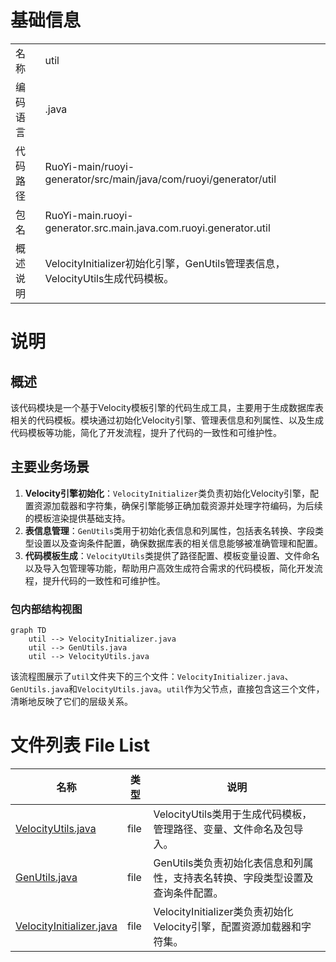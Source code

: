 # 基础信息

|      |      |
|------|------|
| 名称 | util |
| 编码语言 | .java |
| 代码路径 | RuoYi-main/ruoyi-generator/src/main/java/com/ruoyi/generator/util |
| 包名 | RuoYi-main.ruoyi-generator.src.main.java.com.ruoyi.generator.util |
| 概述说明 | VelocityInitializer初始化引擎，GenUtils管理表信息，VelocityUtils生成代码模板。 |

# 说明

## 概述
该代码模块是一个基于Velocity模板引擎的代码生成工具，主要用于生成数据库表相关的代码模板。模块通过初始化Velocity引擎、管理表信息和列属性、以及生成代码模板等功能，简化了开发流程，提升了代码的一致性和可维护性。

## 主要业务场景
1. **Velocity引擎初始化**：`VelocityInitializer`类负责初始化Velocity引擎，配置资源加载器和字符集，确保引擎能够正确加载资源并处理字符编码，为后续的模板渲染提供基础支持。
2. **表信息管理**：`GenUtils`类用于初始化表信息和列属性，包括表名转换、字段类型设置以及查询条件配置，确保数据库表的相关信息能够被准确管理和配置。
3. **代码模板生成**：`VelocityUtils`类提供了路径配置、模板变量设置、文件命名以及导入包管理等功能，帮助用户高效生成符合需求的代码模板，简化开发流程，提升代码的一致性和可维护性。


### 包内部结构视图

```mermaid
graph TD
    util --> VelocityInitializer.java
    util --> GenUtils.java
    util --> VelocityUtils.java
```

该流程图展示了`util`文件夹下的三个文件：`VelocityInitializer.java`、`GenUtils.java`和`VelocityUtils.java`。`util`作为父节点，直接包含这三个文件，清晰地反映了它们的层级关系。

# 文件列表 File List

| 名称   | 类型  | 说明 |
|-------|------|-------------|
| [VelocityUtils.java](VelocityUtils.md) | file | VelocityUtils类用于生成代码模板，管理路径、变量、文件命名及包导入。 |
| [GenUtils.java](GenUtils.md) | file | GenUtils类负责初始化表信息和列属性，支持表名转换、字段类型设置及查询条件配置。 |
| [VelocityInitializer.java](VelocityInitializer.md) | file | VelocityInitializer类负责初始化Velocity引擎，配置资源加载器和字符集。 |


